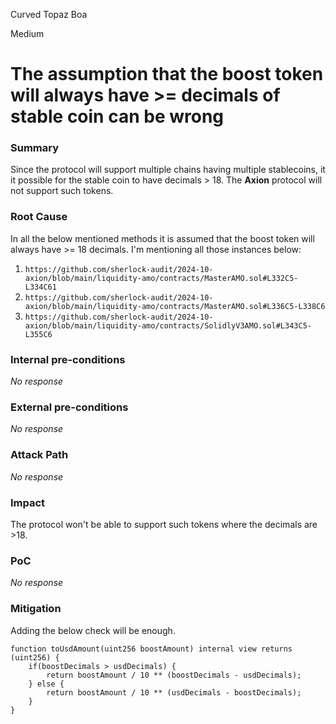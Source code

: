 Curved Topaz Boa

Medium

# The assumption that the boost token will always have >= decimals of stable coin can be wrong

### Summary

Since the protocol will support multiple chains having multiple stablecoins, it it possible for the stable coin to have decimals > 18. The **Axion** protocol will not support such tokens.

### Root Cause

In all the below mentioned methods it is assumed that the boost token will always have >= 18 decimals. I'm mentioning all those instances below:
1. `https://github.com/sherlock-audit/2024-10-axion/blob/main/liquidity-amo/contracts/MasterAMO.sol#L332C5-L334C61`
2. `https://github.com/sherlock-audit/2024-10-axion/blob/main/liquidity-amo/contracts/MasterAMO.sol#L336C5-L338C6`
3. `https://github.com/sherlock-audit/2024-10-axion/blob/main/liquidity-amo/contracts/SolidlyV3AMO.sol#L343C5-L355C6`

### Internal pre-conditions

_No response_

### External pre-conditions

_No response_

### Attack Path

_No response_

### Impact

The protocol won't be able to support such tokens where the decimals are >18.

### PoC

_No response_

### Mitigation

Adding the below check will be enough.
```solidity
function toUsdAmount(uint256 boostAmount) internal view returns (uint256) {
    if(boostDecimals > usdDecimals) {
        return boostAmount / 10 ** (boostDecimals - usdDecimals);
    } else {
        return boostAmount / 10 ** (usdDecimals - boostDecimals);
    }
} 
```